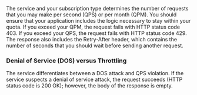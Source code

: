 The service and your subscription type determines the number of requests that you may make per second (QPS) or per month (QPM). You should ensure that your application includes the logic necessary to stay within your quota. If you exceed your QPM, the request fails with HTTP status code 403. If you exceed your QPS, the request fails with HTTP status code 429. The response also includes the Retry-After header, which contains the number of seconds that you should wait before sending another request.  
  
### Denial of Service (DOS) versus Throttling

The service differentiates between a DOS attack and QPS violation. If the service suspects a denial of service attack, the request succeeds (HTTP status code is 200 OK); however, the body of the response is empty.
